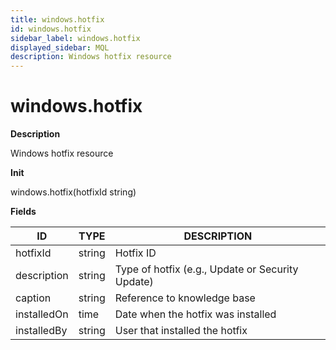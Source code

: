 ```yaml
---
title: windows.hotfix
id: windows.hotfix
sidebar_label: windows.hotfix
displayed_sidebar: MQL
description: Windows hotfix resource
---
```


# windows.hotfix

**Description**

Windows hotfix resource

**Init**

windows.hotfix(hotfixId string)

**Fields**

| ID          | TYPE   | DESCRIPTION                                      |
| ----------- | ------ | ------------------------------------------------ |
| hotfixId    | string | Hotfix ID                                        |
| description | string | Type of hotfix (e.g., Update or Security Update) |
| caption     | string | Reference to knowledge base                      |
| installedOn | time   | Date when the hotfix was installed               |
| installedBy | string | User that installed the hotfix                   |
